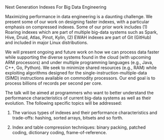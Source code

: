 Next Generation Indexes For Big Data Engineering

Maximizing performance in data engineering is a daunting challenge. We present some of our work on designing faster indexes, with a particular emphasis on compressed indexes. Some of our prior work includes (1) Roaring indexes which are part of multiple big-data systems such as Spark, Hive, Druid, Atlas, Pinot, Kylin, (2) EWAH indexes are part of Git (GitHub) and included in major Linux distributions.

We will present ongoing and future work on how we can process data faster while supporting the diverse systems found in the cloud (with upcoming ARM processors) and under multiple programming languages (e.g., Java, C++, Go, Python). We  seek to minimize shared resources (e.g., RAM) while exploiting algorithms designed for the single-instruction-multiple-data (SIMD) instructions available on commodity processors. Our end goal is to process billions of records per second per core.

The talk will be aimed at programmers who want to better understand the performance characteristics of current big-data systems as well as their evolution. The following specific topics will be addressed:

1. The various types of indexes and their performance characteristics and trade-offs: hashing, sorted arrays, bitsets and so forth.

2. Index and table compression techniques: binary packing, patched coding, dictionary coding, frame-of-reference.
